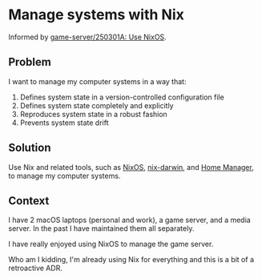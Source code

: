 # Manage systems with Nix

Informed by [game-server/250301A: Use NixOS](/game-server/docs/decisions/250301A-use-nixos.md).

## Problem

I want to manage my computer systems in a way that:

1. Defines system state in a version-controlled configuration file
2. Defines system state completely and explicitly
3. Reproduces system state in a robust fashion
4. Prevents system state drift

## Solution

Use Nix and related tools, such as [NixOS](https://nixos.org/),
[nix-darwin](https://github.com/LnL7/nix-darwin),
and [Home Manager](https://github.com/nix-community/home-manager),
to manage my computer systems.

## Context

I have 2 macOS laptops (personal and work), a game server, and a media server.
In the past I have maintained them all separately.

I have really enjoyed using NixOS to manage the game server.

Who am I kidding, I'm already using Nix for everything
and this is a bit of a retroactive ADR.
